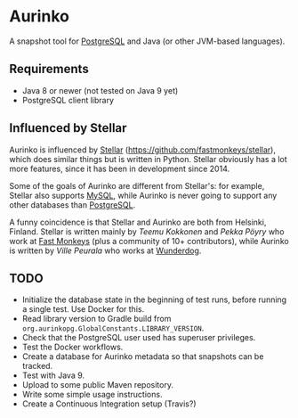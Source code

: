 # Aurinko

A snapshot tool for [PostgreSQL](https://www.postgresql.org/) and Java (or other JVM-based languages).

## Requirements

* Java 8 or newer (not tested on Java 9 yet)
* PostgreSQL client library

## Influenced by Stellar

Aurinko is influenced by [Stellar](https://github.com/fastmonkeys/stellar) (https://github.com/fastmonkeys/stellar), which does similar things but is written in Python. Stellar obviously has a lot more features, since it has been in development since 2014.

Some of the goals of Aurinko are different from Stellar's: for example, Stellar also supports [MySQL](https://www.mysql.com/), while Aurinko is never going to support any other databases than [PostgreSQL](https://www.postgresql.org/).

A funny coincidence is that Stellar and Aurinko are both from Helsinki, Finland. Stellar is written mainly by *Teemu Kokkonen* and *Pekka Pöyry* who work at [Fast Monkeys](http://www.fastmonkeys.com/) (plus a community of 10+ contributors), while Aurinko is written by *Ville Peurala* who works at [Wunderdog](https://wunder.dog).

## TODO

* Initialize the database state in the beginning of test runs, before running a single test. Use Docker for this.
* Read library version to Gradle build from `org.aurinkopg.GlobalConstants.LIBRARY_VERSION`.
* Check that the PostgreSQL user used has superuser privileges.
* Test the Docker workflows.
* Create a database for Aurinko metadata so that snapshots can be tracked.
* Test with Java 9.
* Upload to some public Maven repository.
* Write some simple usage instructions.
* Create a Continuous Integration setup (Travis?)
